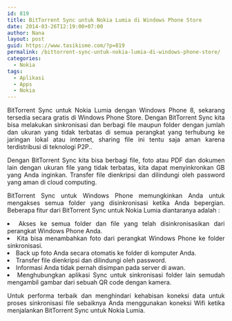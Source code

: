```yaml
---
id: 819
title: BitTorrent Sync untuk Nokia Lumia di Windows Phone Store
date: 2014-03-26T12:19:00+07:00
author: Nana
layout: post
guid: https://www.tasikisme.com/?p=819
permalink: /bittorrent-sync-untuk-nokia-lumia-di-windows-phone-store/
categories:
  - Nokia
tags:
  - Aplikasi
  - Apps
  - Nokia
---
```

<p style="text-align: justify;">
  BitTorrent Sync untuk Nokia Lumia dengan Windows Phone 8, sekarang tersedia secara gratis di Windows Phone Store. Dengan BitTorrent Sync kita bisa melakukan sinkronisasi dan berbagi file maupun folder dengan jumlah dan ukuran yang tidak terbatas di semua perangkat yang terhubung ke jaringan lokal atau internet, sharing file ini tentu saja aman karena terdistribusi di teknologi P2P..
</p>

<p style="text-align: justify;">
  Dengan BitTorrent Sync kita bisa berbagi file, foto atau PDF dan dokumen lain dengan ukuran file yang tidak terbatas, kita dapat menyinkronkan GB yang Anda inginkan. Transfer file dienkripsi dan dilindungi oleh password yang aman di cloud computing.
</p>

<p style="text-align: justify;">
  BitTorrent Sync untuk Windows Phone memungkinkan Anda untuk mengakses semua folder yang disinkronisasi ketika Anda bepergian. Beberapa fitur dari BitTorrent Sync untuk Nokia Lumia diantaranya adalah :
</p>

<li style="text-align: justify;">
  Akses ke semua folder dan file yang telah disinkronisasikan dari perangkat Windows Phone Anda.
</li>
<li style="text-align: justify;">
  Kita bisa menambahkan foto dari perangkat Windows Phone ke folder sinkronisasi.
</li>
<li style="text-align: justify;">
  Back up foto Anda secara otomatis ke folder di komputer Anda.
</li>
<li style="text-align: justify;">
  Transfer file dienkripsi dan dilindungi oleh password.
</li>
<li style="text-align: justify;">
  Informasi Anda tidak pernah disimpan pada server di awan.
</li>
<li style="text-align: justify;">
  Menghubungkan aplikasi Sync untuk sinkronisasi folder lain semudah mengambil gambar dari sebuah QR code dengan kamera.
</li>

<p style="text-align: justify;">
  Untuk performa terbaik dan menghindari kehabisan koneksi data untuk proses sinkronisasi file sebaiknya Anda menggunakan koneksi Wifi ketika menjalankan BitTorrent Sync untuk Nokia Lumia.
</p>
